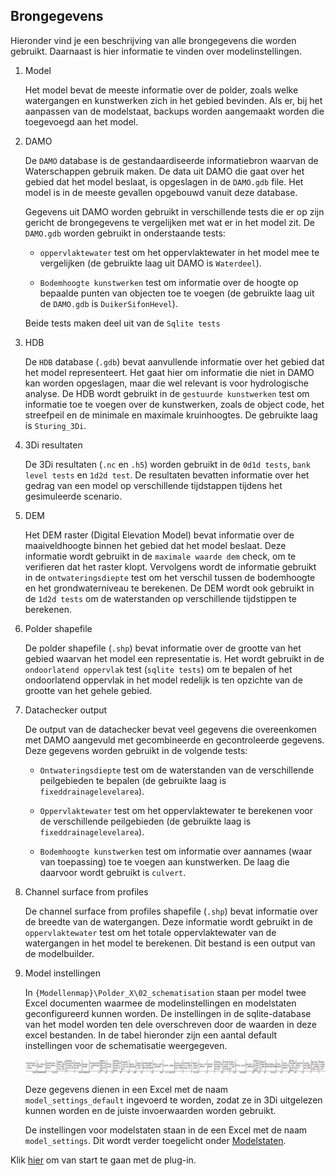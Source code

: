 ## **Brongegevens**
Hieronder vind je een beschrijving van alle brongegevens die worden gebruikt. Daarnaast is hier informatie te vinden over modelinstellingen.

1. Model

   Het model bevat de meeste informatie over de polder, zoals welke watergangen en kunstwerken zich in het gebied bevinden. Als er, bij het aanpassen van de modelstaat, backups worden aangemaakt worden die toegevoegd aan het model.

2. DAMO

   De `DAMO` database is de gestandaardiseerde informatiebron waarvan de Waterschappen gebruik maken. De data uit DAMO die gaat over het gebied dat het model beslaat, is opgeslagen in de `DAMO.gdb` file. Het model is in de meeste gevallen opgebouwd vanuit deze database.
   
   Gegevens uit DAMO worden gebruikt in verschillende tests die er op zijn gericht de brongegevens te vergelijken met wat er in het model zit. De `DAMO.gdb` worden gebruikt in onderstaande tests:
   
   * `oppervlaktewater` test om het oppervlaktewater in het model mee te 
   vergelijken (de gebruikte laag uit DAMO is `Waterdeel`). 
   
   * `Bodemhoogte kunstwerken` test om informatie over de hoogte op bepaalde punten van objecten toe te voegen (de gebruikte laag uit de `DAMO.gdb` is `DuikerSifonHevel`). 
   
   Beide tests maken deel uit van de `Sqlite tests`

3. HDB
   
   De `HDB` database (`.gdb`) bevat aanvullende informatie over het gebied dat het model representeert. Het gaat hier om informatie die niet in DAMO kan worden opgeslagen, maar die wel relevant is voor hydrologische analyse. De HDB wordt gebruikt in de `gestuurde kunstwerken` test om informatie toe te voegen over de kunstwerken, zoals de object code, het streefpeil en de minimale en maximale kruinhoogtes. De gebruikte laag is 
   `Sturing_3Di`. 
   
4. 3Di resultaten

   De 3Di resultaten (`.nc` en `.h5`) worden gebruikt in de `0d1d tests`, `bank level tests` en `1d2d test`. De resultaten bevatten informatie over het gedrag van een model op verschillende tijdstappen tijdens het gesimuleerde scenario.

5. DEM
   
   Het DEM raster (Digital Elevation Model) bevat informatie over de maaiveldhoogte binnen het gebied dat het model beslaat. Deze informatie wordt gebruikt in de `maximale waarde dem` check, om te verifieren dat het raster klopt. Vervolgens wordt de informatie gebruikt in de `ontwateringsdiepte` test om het verschil tussen de bodemhoogte en het grondwaterniveau te berekenen. De DEM wordt ook gebruikt in de `1d2d tests` om de waterstanden op verschillende tijdstippen te berekenen.

6. Polder shapefile
   
   De polder shapefile (`.shp`) bevat informatie over de grootte van het gebied waarvan het model een representatie is. Het wordt gebruikt in de `ondoorlatend oppervlak` test (`sqlite tests`) om te bepalen of het ondoorlatend oppervlak in het model redelijk is ten opzichte van de grootte van het gehele gebied.

7. Datachecker output
   
   De output van de datachecker bevat veel gegevens die overeenkomen met DAMO aangevuld met gecombineerde en gecontroleerde gegevens. Deze gegevens worden gebruikt in de volgende tests:
   
   * `Ontwateringsdiepte` test om de waterstanden van de verschillende peilgebieden te bepalen (de gebruikte laag is `fixeddrainagelevelarea`). 
   
   * `Oppervlaktewater` test om het oppervlaktewater te berekenen voor de verschillende peilgebieden (de gebruikte laag is `fixeddrainagelevelarea`). 
   
   * `Bodemhoogte kunstwerken` test om informatie over aannames (waar van toepassing) toe te voegen aan kunstwerken. De laag die daarvoor wordt gebruikt is `culvert`.
   
8. Channel surface from profiles
   
   De channel surface from profiles shapefile (`.shp`) bevat informatie over de breedte van de watergangen. Deze informatie wordt gebruikt in de `oppervlaktewater` test om het totale oppervlaktewater van de watergangen in het model te berekenen. Dit bestand is een output van de modelbuilder.
   
9. Model instellingen

   In ``{Modellenmap}\Polder_X\02_schematisation`` staan per model twee Excel documenten waarmee de modelinstellingen en modelstaten geconfigureerd kunnen worden. De instellingen in de sqlite-database van het model worden ten dele overschreven door de waarden in deze excel bestanden. In de tabel hieronder zijn een aantal default instellingen voor de schematisatie weergegeven.

   ![Alt text](../../images/4_gebruik_plugin/b_essentiele_data/model_instellingen_default.png)

   Deze gegevens dienen in een Excel met de naam ``model_settings_default`` ingevoerd te worden, zodat ze in 3Di uitgelezen kunnen worden en de juiste invoerwaarden worden gebruikt.

   De instellingen voor modelstaten staan in de een Excel met de naam ``model_settings``. Dit wordt verder toegelicht onder [Modelstaten](c_modelstaat_aanpassen.md).

Klik [hier](b_project_starten.md) om van start te gaan met de plug-in.